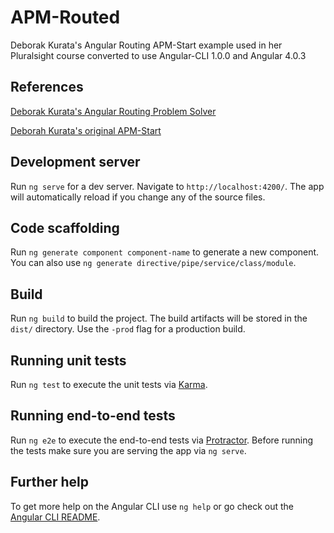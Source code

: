 # APM-Routed

Deborak Kurata's Angular Routing APM-Start example used in her Pluralsight course converted to use Angular-CLI 1.0.0 and Angular 4.0.3

## References

[Deborak Kurata's Angular Routing Problem Solver](http://blogs.msmvps.com/deborahk/angular-routing-problem-solver/)

[Deborah Kurata's original APM-Start](https://github.com/DeborahK/Angular-Routing)


## Development server

Run `ng serve` for a dev server. Navigate to `http://localhost:4200/`. The app will automatically reload if you change any of the source files.

## Code scaffolding

Run `ng generate component component-name` to generate a new component. You can also use `ng generate directive/pipe/service/class/module`.

## Build

Run `ng build` to build the project. The build artifacts will be stored in the `dist/` directory. Use the `-prod` flag for a production build.

## Running unit tests

Run `ng test` to execute the unit tests via [Karma](https://karma-runner.github.io).

## Running end-to-end tests

Run `ng e2e` to execute the end-to-end tests via [Protractor](http://www.protractortest.org/).
Before running the tests make sure you are serving the app via `ng serve`.

## Further help

To get more help on the Angular CLI use `ng help` or go check out the [Angular CLI README](https://github.com/angular/angular-cli/blob/master/README.md).
